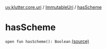 [uy.klutter.core.uri](../index.md) / [ImmutableUri](index.md) / [hasScheme](.)


# hasScheme
<code>open fun hasScheme(): Boolean</code> [(source)](https://github.com/kohesive/klutter/blob/master/core-jdk6/src/main/kotlin/uy/klutter/core/uri/UriBuilder.kt#L42)<br/>

